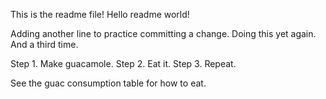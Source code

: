 This is the readme file! Hello readme world! 

Adding another line to practice committing a change.
Doing this yet again.
And a third time.

Step 1. Make guacamole.
Step 2. Eat it.
Step 3. Repeat.

See the guac consumption table for how to eat.
